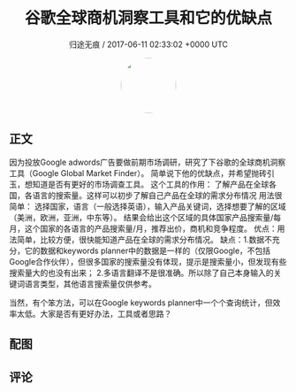 <h1 align="center">谷歌全球商机洞察工具和它的优缺点</h1>
<p align="center">
    <a>归途无痕 / 2017-06-11 02:33:02 &#43;0000 UTC</a>
</p>

<div align="center">
    <img src="https://images.zsxq.com/Fgmt7t2CLx0yOCadoxA-fxVexKvE?e=1590940799&amp;token=kIxbL07-8jAj8w1n4s9zv64FuZZNEATmlU_Vm6zD:l7bAJcTnbxTqLjALvig9x9hE2eE=" width="100" height="100" style="border:1px solid;border-radius:50%; color:#ffffff"/>
</div>

## 正文

<div>
因为投放Google adwords广告要做前期市场调研，研究了下谷歌的全球商机洞察工具（Google Global Market Finder）。
简单说下他的优缺点，并希望抛砖引玉，想知道是否有更好的市场调查工具。
这个工具的作用：
了解产品在全球各国，各语言的搜索量。这样可以初步了解自己产品在全球的需求分布情况
用法很简单：
选择国家，语言（一般选择英语），输入产品关键词，选择想要了解的区域（美洲，欧洲，亚洲，中东等）。
结果会给出这个区域的具体国家产品搜索量/每月，这个国家的各语言的产品搜索量/月，推荐出价，商机和竞争程度。
优点：用法简单，比较方便，很快能知道产品在全球的需求分布情况。
缺点：1.数据不充分，它的数据和keywords planner中的数据是一样的（仅限Google，不包括Google合作伙伴），但很多国家的搜索量没有体现，提示是搜索量小，但发现有些搜索量大的也没有出来；
2.多语言翻译不是很准确。所以除了自己本身输入的关键词语言类型，其他语言搜索量仅供参考。

当然，有个笨方法，可以在Google keywords planner中一个个查询统计，但效率太低。大家是否有更好办法，工具或者思路？
</div>

## 配图
<div class="image" align="center">

</div>

## 评论

<div align="left">
<div>

</div>
</div>